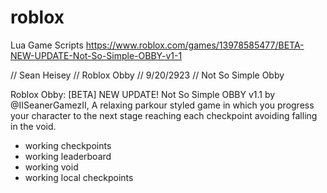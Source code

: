 # roblox
Lua Game Scripts https://www.roblox.com/games/13978585477/BETA-NEW-UPDATE-Not-So-Simple-OBBY-v1-1

// Sean Heisey
// Roblox Obby
// 9/20/2923
// Not So Simple Obby

Roblox Obby: [BETA] NEW UPDATE! Not So Simple OBBY v1.1 by @IISeanerGamezII, 
A relaxing parkour styled game in which you progress your character to the next stage reaching each checkpoint avoiding falling in the void.
- working checkpoints
- working leaderboard
- working void
- working local checkpoints
